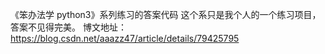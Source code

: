 《笨办法学 python3》系列练习的答案代码
这个系只是我个人的一个练习项目，答案不见得完美。
博文地址：https://blog.csdn.net/aaazz47/article/details/79425795
